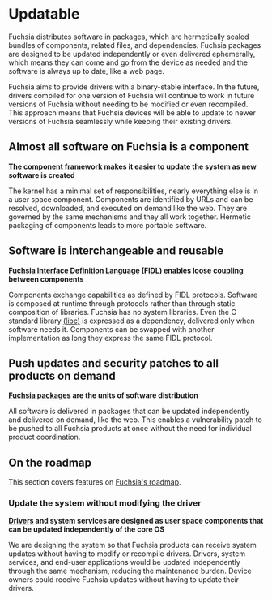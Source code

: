 # Updatable

Fuchsia distributes software in packages,
which are hermetically sealed bundles of components, related files, and dependencies.
Fuchsia packages are designed to be updated independently or even delivered ephemerally,
which means they can come and go from the device as needed and the software is always up to date,
like a web page.

Fuchsia aims to provide drivers with a binary-stable interface.
In the future,
drivers compiled for one version of Fuchsia will continue to work
in future versions of Fuchsia without needing to be modified or even recompiled.
This approach means that Fuchsia devices will be able
to update to newer versions of Fuchsia seamlessly while keeping their existing drivers.

## Almost all software on Fuchsia is a component

**[The component framework](/docs/concepts/components/v2/introduction.md)
makes it easier to update the system as new software is created**

The kernel has a minimal set of responsibilities,
nearly everything else is in a user space component.
Components are identified by URLs and
can be resolved, downloaded, and executed on demand like the web.
They are governed by the same mechanisms and they all work together.
Hermetic packaging of components leads to more portable software.

## Software is interchangeable and reusable

**[Fuchsia Interface Definition Language (FIDL)](/docs/concepts/fidl/overview.md)
enables loose coupling between components**

Components exchange capabilities as defined by FIDL protocols.
Software is composed at runtime through protocols
rather than through static composition of libraries.
Fuchsia has no system libraries.
Even the C standard library [(libc)](/docs/concepts/kernel/libc.md)
is expressed as a dependency,
delivered only when software needs it.
Components can be swapped with another implementation
as long they express the same FIDL protocol.

## Push updates and security patches to all products on demand

**[Fuchsia packages](/docs/concepts/packages/package.md)
are the units of software distribution**

All software is delivered in packages that
can be updated independently and delivered on demand, like the web.
This enables a vulnerability patch to be pushed to all Fuchsia products at once
without the need for individual product coordination.

## On the roadmap

This section covers features on
[Fuchsia's roadmap](/docs/contribute/roadmap/index.md).

### Update the system without modifying the driver

**[Drivers](/docs/concepts/drivers/getting_started.md)
and system services are designed as user space components that
can be updated independently of the core OS**

We are designing the system so that Fuchsia products can receive system updates
without having to modify or recompile drivers.
Drivers, system services, and end-user applications would be updated
independently through the same mechanism, reducing the maintenance burden.
Device owners could receive Fuchsia updates without having to update
their drivers.
